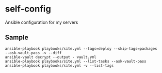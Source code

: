 # self-config
Ansible configuration for my servers

## Sample

    ansible-playbook playbooks/site.yml --tags=deploy --skip-tags=packages --ask-vault-pass -v --diff
    ansible-vault decrypt --output - vault.yml
    ansible-playbook playbooks/site.yml --list-tasks --ask-vault-pass
    ansible-playbook playbooks/site.yml -v --list-tags
